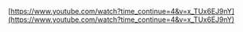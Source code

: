 [https://www.youtube.com/watch?time_continue=4&v=x_TUx6EJ9nY](https://www.youtube.com/watch?time_continue=4&v=x_TUx6EJ9nY)
